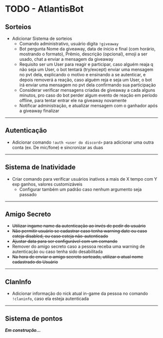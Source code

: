 # **TODO - AtlantisBot**

## **Sorteios**

- Adicionar Sistema de sorteios
  - Comando administrativo, usuário digita `!giveaway`
  - Bot pergunta Nome da giveaway, data de ínicio e final (com horário, mostrando o formato), Prêmio, descrição (opcional), emoji a ser usado, chat a enviar a mensagem da giveaway
  - Requisito ser um User para reagir e participar, caso alguém reaja q não seja um User, o bot tentará (try/except) enviar uma mensagem no pvt dela, explicando o motivo e ensinando a se autenticar, e depois removerá a reação, caso alguém reja e seja um User, o bot irá enviar uma mensagem no pvt dela confirmando sua participação
  - Considerar verificar mensagens criadas de giveaway a cada alguns minutos, pro caso do bot perder algum evento de reação em período offline, para tentar entrar ele na giveaway novamente
  - Notificar administração, e atualizar mensagem com o ganhador após a giveaway finalizar 

---

## **Autenticação**

- Adicionar comando `!auth <user do discord>` para adicionar uma outra conta (ex. De mic/fone) e sincronizar as duas

---

## **Sistema de Inatividade**

- Criar comando para verificar usuários inativos a mais de X tempo com Y exp ganhos, valores customizáveis
  - Configurar também um padrão caso nenhum argumento seja passado

---

## **Amigo Secreto**

- ~~Utilizar ingame name da autenticação ao invés de pedir do usuário~~
- ~~Não permitir usuário se cadastrar caso tenha warning date ou caso esteja disabled, ou caso esteja não-autenticado~~
- ~~Ajustar data para ser configurável com um comando~~
- Remover do amigo secreto caso a pessoa receba uma warning de autenticação ou caso tenha sido desabilitada
- ~~Na hora de enviar o amigo secreto sorteado, utilizar o atual nome cadastrado do Usuário~~

---

## ClanInfo

- Adicionar informação do nick atual in-game da pessoa no comando `!claninfo`, caso ela esteja autenticada

---

## Sistema de pontos

***Em construção...***
